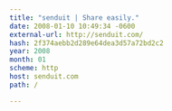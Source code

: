 ```yaml
---
title: "senduit | Share easily."
date: 2008-01-10 10:49:34 -0600
external-url: http://senduit.com/
hash: 2f374aebb2d289e64dea3d57a72bd2c2
year: 2008
month: 01
scheme: http
host: senduit.com
path: /

---
```



